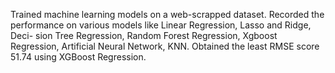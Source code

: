 Trained machine learning models on a web-scrapped dataset. Recorded the
performance on various models like Linear Regression, Lasso and Ridge, Deci-
sion Tree Regression, Random Forest Regression, Xgboost Regression, Artificial
Neural Network, KNN. Obtained the least RMSE score 51.74 using XGBoost
Regression.
